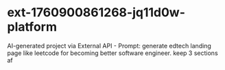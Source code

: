 # ext-1760900861268-jq11d0w-platform
AI-generated project via External API - Prompt: generate edtech landing page like leetcode for becoming better software engineer. keep 3 sections af
